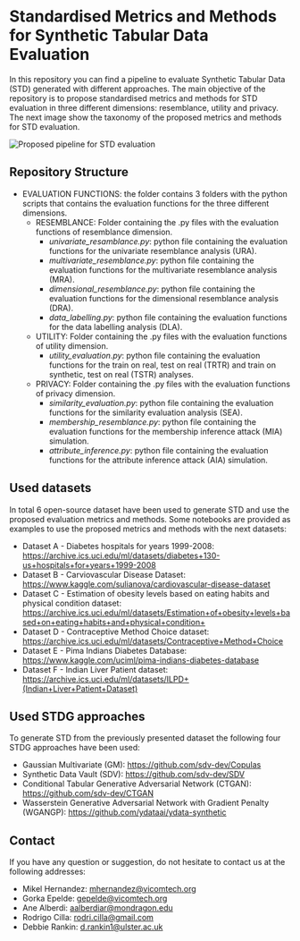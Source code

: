 # Standardised Metrics and Methods for Synthetic Tabular Data Evaluation

In this repository you can find a pipeline to evaluate Synthetic Tabular Data (STD) generated with different approaches. The main objective of the repository is to propose standardised metrics and methods for STD evaluation in three different dimensions: resemblance, utility and privacy. The next image show the taxonomy of the proposed metrics and methods for STD evaluation.

![Proposed pipeline for STD evaluation](https://github.com/Vicomtech/STDG-evaluation-metrics/blob/main/evaluation_pipeline.png)

## Repository Structure

- EVALUATION FUNCTIONS: the folder contains 3 folders with the python scripts that contains the evaluation functions for the three different dimensions.
  - RESEMBLANCE: Folder containing the .py files with the evaluation functions of resemblance dimension.
    - *univariate_resamblance.py*: python file containing the evaluation functions for the univariate resemblance analysis (URA).
    - *multivariate_resemblance.py*: python file containing the evaluation functions for the multivariate resemblance analysis (MRA).
    - *dimensional_resemblance.py*: python file containing the evaluation functions for the dimensional resemblance analysis (DRA).
    - *data_labelling.py*: python file containing the evaluation functions for the data labelling analysis (DLA).
  - UTILITY: Folder containing the .py files with the evaluation functions of utility dimension.
    - *utility_evaluation.py*: python file containing the evaluation functions for the train on real, test on real (TRTR) and train on synthetic, test on real (TSTR) analyses.
  - PRIVACY: Folder containing the .py files with the evaluation functions of privacy dimension.
    - *similarity_evaluation.py*: python file containing the evaluation functions for the similarity evaluation analysis (SEA).
    - *membership_resemblance.py*: python file containing the evaluation functions for the membership inference attack (MIA) simulation.
    - *attribute_inference.py*: python file containing the evaluation functions for the attribute inference attack (AIA) simulation.

## Used datasets

In total 6 open-source dataset have been used to generate STD and use the proposed evaluation metrics and methods. Some notebooks are provided as examples to use the proposed metrics and methods with the next datasets:
- Dataset A - Diabetes hospitals for years 1999-2008: https://archive.ics.uci.edu/ml/datasets/diabetes+130-us+hospitals+for+years+1999-2008
- Dataset B - Carviovascular Disease Dataset: https://www.kaggle.com/sulianova/cardiovascular-disease-dataset
- Dataset C - Estimation of obesity levels based on eating habits and physical condition dataset: https://archive.ics.uci.edu/ml/datasets/Estimation+of+obesity+levels+based+on+eating+habits+and+physical+condition+
- Dataset D - Contraceptive Method Choice dataset: https://archive.ics.uci.edu/ml/datasets/Contraceptive+Method+Choice
- Dataset E - Pima Indians Diabetes Database: https://www.kaggle.com/uciml/pima-indians-diabetes-database
- Dataset F - Indian Liver Patient dataset: https://archive.ics.uci.edu/ml/datasets/ILPD+(Indian+Liver+Patient+Dataset)

## Used STDG approaches

To generate STD from the previously presented dataset the following four STDG approaches have been used:
- Gaussian Multivariate (GM): https://github.com/sdv-dev/Copulas
- Synthetic Data Vault (SDV): https://github.com/sdv-dev/SDV
- Conditional Tabular Generative Adversarial Network (CTGAN): https://github.com/sdv-dev/CTGAN
- Wasserstein Generative Adversarial Network with Gradient Penalty (WGANGP): https://github.com/ydataai/ydata-synthetic

## Contact

If you have any question or suggestion, do not hesitate to contact us at the following addresses:

- Mikel Hernandez: mhernandez@vicomtech.org
- Gorka Epelde: gepelde@vicomtech.org
- Ane Alberdi: aalberdiar@mondragon.edu
- Rodrigo Cilla: rodri.cilla@gmail.com
- Debbie Rankin: d.rankin1@ulster.ac.uk
